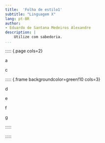 ```yaml
---
title:  'Folha de estilo1'
subtitle: "Linguagem X"
lang: pt-BR
author:
- Eduardo de Santana Medeiros Alexandre
description: |
    Utilize com sabedoria.
...
```


::::: {.page cols=2}

a

c


::::: {.frame backgroundcolor=green!10 cols=3}


d

e

f

g

:::::

:::::

